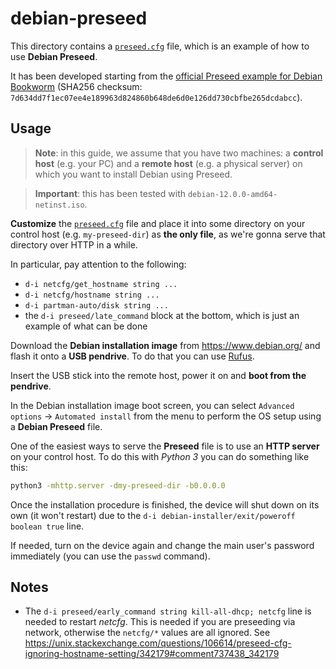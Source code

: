 # debian-preseed

This directory contains a [`preseed.cfg`](preseed.cfg) file, which is an example of how to use **Debian Preseed**.

It has been developed starting from the [official Preseed example for Debian Bookworm](https://www.debian.org/releases/bookworm/example-preseed.txt) (SHA256 checksum: `7d634dd7f1ec07ee4e189963d824860b648de6d0e126dd730cbfbe265dcdabcc`).

## Usage

> **Note**: in this guide, we assume that you have two machines: a **control host** (e.g. your PC) and a **remote host** (e.g. a physical server) on which you want to install Debian using Preseed.

> **Important**: this has been tested with `debian-12.0.0-amd64-netinst.iso`.

**Customize** the [`preseed.cfg`](preseed.cfg) file and place it into some directory on your control host (e.g. `my-preseed-dir`) as **the only file**, as we're gonna serve that directory over HTTP in a while.

In particular, pay attention to the following:

- `d-i netcfg/get_hostname string ...`
- `d-i netcfg/hostname string ...`
- `d-i partman-auto/disk string ...`
- the `d-i preseed/late_command` block at the bottom, which is just an example of what can be done

Download the **Debian installation image** from https://www.debian.org/ and flash it onto a **USB pendrive**. To do that you can use [Rufus](https://rufus.ie/en/).

Insert the USB stick into the remote host, power it on and **boot from the pendrive**.

In the Debian installation image boot screen, you can select `Advanced options` &rarr; `Automated install` from the menu to perform the OS setup using a **Debian Preseed** file.

One of the easiest ways to serve the **Preseed** file is to use an **HTTP server** on your control host. To do this with _Python 3_ you can do something like this:

```bash
python3 -mhttp.server -dmy-preseed-dir -b0.0.0.0
```

Once the installation procedure is finished, the device will shut down on its own (it won't restart) due to the `d-i debian-installer/exit/poweroff boolean true` line.

If needed, turn on the device again and change the main user's password immediately (you can use the `passwd` command).

## Notes

- The `d-i preseed/early_command string kill-all-dhcp; netcfg` line is needed to restart _netcfg_. This is needed if you are preseeding via network, otherwise the `netcfg/*` values are all ignored. See https://unix.stackexchange.com/questions/106614/preseed-cfg-ignoring-hostname-setting/342179#comment737438_342179
